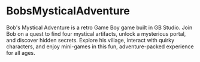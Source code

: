 # BobsMysticalAdventure
Bob's Mystical Adventure is a retro Game Boy game built in GB Studio. Join Bob on a quest to find four mystical artifacts, unlock a mysterious portal, and discover hidden secrets. Explore his village, interact with quirky characters, and enjoy mini-games in this fun, adventure-packed experience for all ages.

